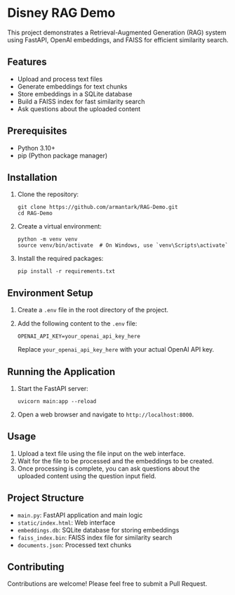 # Disney RAG Demo

This project demonstrates a Retrieval-Augmented Generation (RAG) system using FastAPI, OpenAI embeddings, and FAISS for efficient similarity search.

## Features

- Upload and process text files
- Generate embeddings for text chunks
- Store embeddings in a SQLite database
- Build a FAISS index for fast similarity search
- Ask questions about the uploaded content

## Prerequisites

- Python 3.10+
- pip (Python package manager)

## Installation

1. Clone the repository:
   ```
   git clone https://github.com/armantark/RAG-Demo.git
   cd RAG-Demo
   ```

2. Create a virtual environment:
   ```
   python -m venv venv
   source venv/bin/activate  # On Windows, use `venv\Scripts\activate`
   ```

3. Install the required packages:
   ```
   pip install -r requirements.txt
   ```

## Environment Setup

1. Create a `.env` file in the root directory of the project.

2. Add the following content to the `.env` file:
   ```
   OPENAI_API_KEY=your_openai_api_key_here
   ```
   Replace `your_openai_api_key_here` with your actual OpenAI API key.

## Running the Application

1. Start the FastAPI server:
   ```
   uvicorn main:app --reload
   ```

2. Open a web browser and navigate to `http://localhost:8000`.

## Usage

1. Upload a text file using the file input on the web interface.
2. Wait for the file to be processed and the embeddings to be created.
3. Once processing is complete, you can ask questions about the uploaded content using the question input field.

## Project Structure

- `main.py`: FastAPI application and main logic
- `static/index.html`: Web interface
- `embeddings.db`: SQLite database for storing embeddings
- `faiss_index.bin`: FAISS index file for similarity search
- `documents.json`: Processed text chunks

## Contributing

Contributions are welcome! Please feel free to submit a Pull Request.